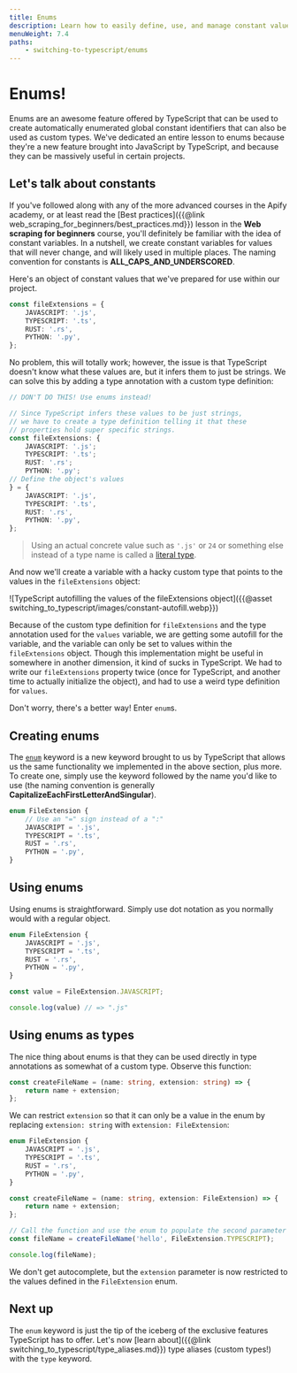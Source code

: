 ```yaml
---
title: Enums
description: Learn how to easily define, use, and manage constant values using this epic feature called "enums" that TypeScript brings to the table.
menuWeight: 7.4
paths:
    - switching-to-typescript/enums
---
```


# [](#enums) Enums!

Enums are an awesome feature offered by TypeScript that can be used to create automatically enumerated global constant identifiers that can also be used as custom types. We've dedicated an entire lesson to enums because they're a new feature brought into JavaScript by TypeScript, and because they can be massively useful in certain projects.

## [](#lets-talk-about-constants) Let's talk about constants

If you've followed along with any of the more advanced courses in the Apify academy, or at least read the [Best practices]({{@link web_scraping_for_beginners/best_practices.md}}) lesson in the **Web scraping for beginners** course, you'll definitely be familiar with the idea of constant variables. In a nutshell, we create constant variables for values that will never change, and will likely used in multiple places. The naming convention for constants is **ALL_CAPS_AND_UNDERSCORED**.

Here's an object of constant values that we've prepared for use within our project.

```TypeScript
const fileExtensions = {
    JAVASCRIPT: '.js',
    TYPESCRIPT: '.ts',
    RUST: '.rs',
    PYTHON: '.py',
};
```

No problem, this will totally work; however, the issue is that TypeScript doesn't know what these values are, but it infers them to just be strings. We can solve this by adding a type annotation with a custom type definition:

```TypeScript
// DON'T DO THIS! Use enums instead!

// Since TypeScript infers these values to be just strings,
// we have to create a type definition telling it that these
// properties hold super specific strings.
const fileExtensions: {
    JAVASCRIPT: '.js';
    TYPESCRIPT: '.ts';
    RUST: '.rs';
    PYTHON: '.py';
// Define the object's values
} = {
    JAVASCRIPT: '.js',
    TYPESCRIPT: '.ts',
    RUST: '.rs',
    PYTHON: '.py',
};
```

> Using an actual concrete value such as `'.js'` or `24` or something else instead of a type name is called a [literal type](https://www.typescriptlang.org/docs/handbook/literal-types.html).

And now we'll create a variable with a hacky custom type that points to the values in the `fileExtensions` object:

![TypeScript autofilling the values of the fileExtensions object]({{@asset switching_to_typescript/images/constant-autofill.webp}})

Because of the custom type definition for `fileExtensions` and the type annotation used for the `values` variable, we are getting some autofill for the variable, and the variable can only be set to values within the `fileExtensions` object. Though this implementation might be useful in somewhere in another dimension, it kind of sucks in TypeScript. We had to write our `fileExtensions` property twice (once for TypeScript, and another time to actually initialize the object), and had to use a weird type definition for `values`.

Don't worry, there's a better way! Enter `enum`s.

## [](#creating-enums) Creating enums

The [`enum`](https://www.typescriptlang.org/docs/handbook/enums.html) keyword is a new keyword brought to us by TypeScript that allows us the same functionality we implemented in the above section, plus more. To create one, simply use the keyword followed by the name you'd like to use (the naming convention is generally **CapitalizeEachFirstLetterAndSingular**).

```TypeScript
enum FileExtension {
    // Use an "=" sign instead of a ":"
    JAVASCRIPT = '.js',
    TYPESCRIPT = '.ts',
    RUST = '.rs',
    PYTHON = '.py',
}
```

## [](#using-enums) Using enums

Using enums is straightforward. Simply use dot notation as you normally would with a regular object.

```TypeScript
enum FileExtension {
    JAVASCRIPT = '.js',
    TYPESCRIPT = '.ts',
    RUST = '.rs',
    PYTHON = '.py',
}

const value = FileExtension.JAVASCRIPT;

console.log(value) // => ".js"
```

## [](#using-enums-as-types) Using enums as types

The nice thing about enums is that they can be used directly in type annotations as somewhat of a custom type. Observe this function:

```TypeScript
const createFileName = (name: string, extension: string) => {
    return name + extension;
};
```

We can restrict `extension` so that it can only be a value in the enum by replacing `extension: string` with `extension: FileExtension`:

```Typescript
enum FileExtension {
    JAVASCRIPT = '.js',
    TYPESCRIPT = '.ts',
    RUST = '.rs',
    PYTHON = '.py',
}

const createFileName = (name: string, extension: FileExtension) => {
    return name + extension;
};

// Call the function and use the enum to populate the second parameter
const fileName = createFileName('hello', FileExtension.TYPESCRIPT);

console.log(fileName);
```

We don't get autocomplete, but the `extension` parameter is now restricted to the values defined in the `FileExtension` enum.

## [](#next) Next up

The `enum` keyword is just the tip of the iceberg of the exclusive features TypeScript has to offer. Let's now [learn about]({{@link switching_to_typescript/type_aliases.md}}) type aliases (custom types!) with the `type` keyword.
